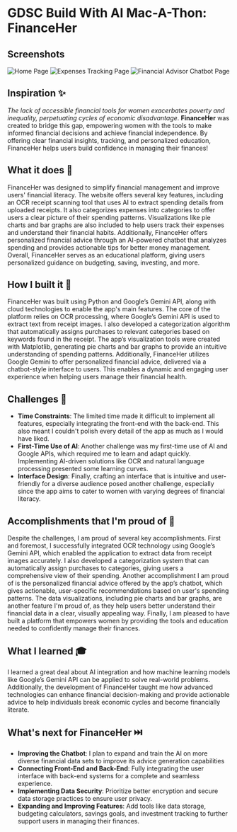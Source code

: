# GDSC Build With AI Mac-A-Thon: FinanceHer

## Screenshots
![Home Page](https://github.com/user-attachments/assets/fb7b1ebe-e016-42e0-9926-074fc2794762)
![Expenses Tracking Page](https://github.com/user-attachments/assets/560f2207-3b10-4c0c-98fc-723272a3471b)
![Financial Advisor Chatbot Page](https://github.com/user-attachments/assets/9cf21990-e4fc-4ad8-bf30-d317b1b99617)

## Inspiration ✨
_The lack of accessible financial tools for women exacerbates poverty and inequality, perpetuating cycles of economic disadvantage_. **FinanceHer** was created to bridge this gap, empowering women with the tools to make informed financial decisions and achieve financial independence. By offering clear financial insights, tracking, and personalized education, FinanceHer helps users build confidence in managing their finances!

## What it does 🚀
FinanceHer was designed to simplify financial management and improve users' financial literacy. The website offers several key features, including an OCR receipt scanning tool that uses AI to extract spending details from uploaded receipts. It also categorizes expenses into categories to offer users a clear picture of their spending patterns. Visualizations like pie charts and bar graphs are also included to help users track their expenses and understand their financial habits. Additionally, FinanceHer offers personalized financial advice through an AI-powered chatbot that analyzes spending and provides actionable tips for better money management. Overall, FinanceHer serves as an educational platform, giving users personalized guidance on budgeting, saving, investing, and more.

## How I built it 🚧
FinanceHer was built using Python and Google’s Gemini API, along with cloud technologies to enable the app's main features. The core of the platform relies on OCR processing, where Google’s Gemini API is used to extract text from receipt images. I also developed a categorization algorithm that automatically assigns purchases to relevant categories based on keywords found in the receipt. The app’s visualization tools were created with Matplotlib, generating pie charts and bar graphs to provide an intuitive understanding of spending patterns. Additionally, FinanceHer utilizes Google Gemini to offer personalized financial advice, delivered via a chatbot-style interface to users. This enables a dynamic and engaging user experience when helping users manage their financial health.

## Challenges 🌉
- **Time Constraints**: The limited time made it difficult to implement all features, especially integrating the front-end with the back-end. This also meant I couldn't polish every detail of the app as much as I would have liked.
- **First-Time Use of AI**: Another challenge was my first-time use of AI and Google APIs, which required me to learn and adapt quickly. Implementing AI-driven solutions like OCR and natural language processing presented some learning curves.
- **Interface Design**: Finally, crafting an interface that is intuitive and user-friendly for a diverse audience posed another challenge, especially since the app aims to cater to women with varying degrees of financial literacy.

## Accomplishments that I'm proud of 🙌
Despite the challenges, I am proud of several key accomplishments. First and foremost, I successfully integrated OCR technology using Google’s Gemini API, which enabled the application to extract data from receipt images accurately. I also developed a categorization system that can automatically assign purchases to categories, giving users a comprehensive view of their spending. Another accomplishment I am proud of is the personalized financial advice offered by the app’s chatbot, which gives actionable, user-specific recommendations based on user's spending patterns. The data visualizations, including pie charts and bar graphs, are another feature I'm proud of, as they help users better understand their financial data in a clear, visually appealing way. Finally, I am pleased to have built a platform that empowers women by providing the tools and education needed to confidently manage their finances.

## What I learned 🎓
I learned a great deal about AI integration and how machine learning models like Google’s Gemini API can be applied to solve real-world problems. Additionally, the development of FinanceHer taught me how advanced technologies can enhance financial decision-making and provide actionable advice to help individuals break economic cycles and become financially literate.

## What's next for FinanceHer ⏭️
- **Improving the Chatbot**: I plan to expand and train the AI on more diverse financial data sets to improve its advice generation capabilities
- **Connecting Front-End and Back-End**: Fully integrating the user interface with back-end systems for a complete and seamless experience.
- **Implementing Data Security**: Prioritize better encryption and secure data storage practices to ensure user privacy.
- **Expanding and Improving Features**: Add tools like data storage, budgeting calculators, savings goals, and investment tracking to further support users in managing their finances.
